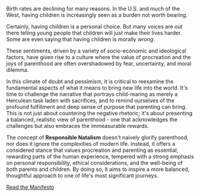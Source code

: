 
Birth rates are declining for many reasons. In the U.S. and much of the West, having children is increasingly seen as a burden not worth bearing.

Certainly, having children is a personal choice. But many voices are out there telling young people that children will just make their lives harder. Some are even saying that having children is morally _wrong_.

These sentiments, driven by a variety of socio-economic and ideological factors, have given rise to a culture where the value of procreation and the joys of parenthood are often overshadowed by fear, uncertainty, and moral dilemma.

In this climate of doubt and pessimism, it is critical to reexamine the fundamental aspects of what it means to bring new life into the world. It's time to challenge the narrative that portrays child-rearing as merely a Herculean task laden with sacrifices, and to remind ourselves of the profound fulfillment and deep sense of purpose that parenting can bring. This is not just about countering the negative rhetoric; it's about presenting a balanced, realistic view of parenthood - one that acknowledges the challenges but also embraces the immeasurable rewards.

The concept of **Responsible Natalism** doesn't naively glorify parenthood, nor does it ignore the complexities of modern life. Instead, it offers a considered stance that values procreation and parenting as essential, rewarding parts of the human experience, tempered with a strong emphasis on personal responsibility, ethical considerations, and the well-being of both parents and children. By doing so, it aims to inspire a more balanced, thoughtful approach to one of life's most significant journeys.

[Read the Manifesto](posts/manifesto)
